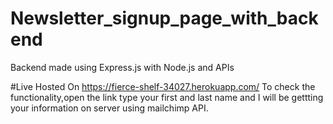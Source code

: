 # Newsletter_signup_page_with_backend
Backend made using Express.js with Node.js and APIs

#Live Hosted On
https://fierce-shelf-34027.herokuapp.com/
To check the functionality,open the link type your first and last name and I will be gettting your information on server using mailchimp API.

